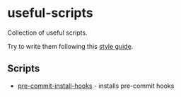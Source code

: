 # useful-scripts

Collection of useful scripts.

Try to write them following this [style guide](<[text](https://google.github.io/styleguide/shellguide.html)>).

## Scripts

- [pre-commit-install-hooks](./scripts/pre-commit-install-hooks.sh) - installs pre-commit hooks
